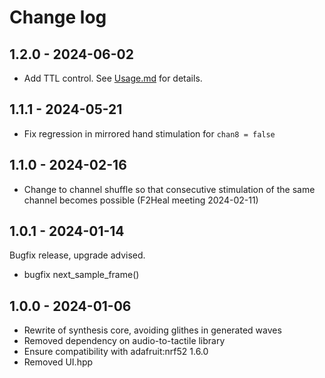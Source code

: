 # Change log

## 1.2.0 - 2024-06-02

  * Add TTL control. See [Usage.md](doc/Usage.md) for details.

## 1.1.1 - 2024-05-21

 * Fix regression in mirrored hand stimulation for `chan8 = false`

## 1.1.0 - 2024-02-16

* Change to channel shuffle so that consecutive stimulation of the
  same channel becomes possible (F2Heal meeting 2024-02-11)

## 1.0.1 - 2024-01-14

Bugfix release, upgrade advised.

* bugfix next_sample_frame()

## 1.0.0 - 2024-01-06

* Rewrite of synthesis core, avoiding glithes in generated waves
* Removed dependency on audio-to-tactile library
* Ensure compatibility with adafruit:nrf52 1.6.0
* Removed UI.hpp


